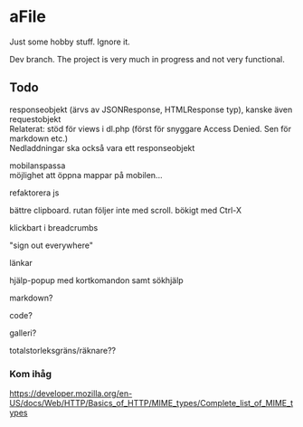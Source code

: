 # aFile
Just some hobby stuff. Ignore it.

Dev branch. The project is very much in progress and not very functional.


## Todo

responseobjekt (ärvs av JSONResponse, HTMLResponse typ), kanske även requestobjekt  
Relaterat: stöd för views i dl.php (först för snyggare Access Denied. Sen för markdown etc.)  
Nedladdningar ska också vara ett responseobjekt

mobilanspassa  
möjlighet att öppna mappar på mobilen...

refaktorera js

bättre clipboard. rutan följer inte med scroll. bökigt med Ctrl-X

klickbart i breadcrumbs

"sign out everywhere"

länkar

hjälp-popup med kortkomandon samt sökhjälp

markdown?

code?

galleri?

totalstorleksgräns/räknare??

### Kom ihåg

https://developer.mozilla.org/en-US/docs/Web/HTTP/Basics_of_HTTP/MIME_types/Complete_list_of_MIME_types
